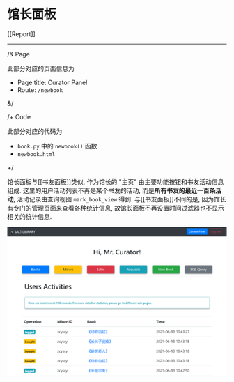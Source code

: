 # 馆长面板

[[Report]]

---

/& Page

此部分对应的页面信息为

* Page title: Curator Panel
* Route: `/newbook`

&/

/+ Code

此部分对应的代码为

* `book.py` 中的 `newbook()` 函数
* `newbook.html`

+/

馆长面板与[[书友面板]]类似, 作为馆长的 "主页" 由主要功能按钮和书友活动信息组成. 这里的用户活动列表不再是某个书友的活动, 而是**所有书友的最近一百条活动**, 活动记录由查询视图 `mark_book_view` 得到. 与[[书友面板]]不同的是, 因为馆长有专门的管理页面来查看各种统计信息, 故馆长面板不再设置时间过滤器也不显示相关的统计信息.

![](img/curator_panel.png)
